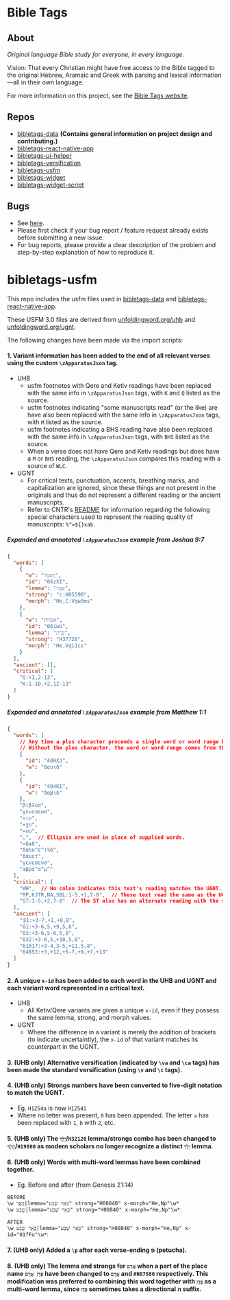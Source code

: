 # Bible Tags

## About

*Original language Bible study for everyone, in every language.*

Vision: That every Christian might have free access to the Bible tagged to the original Hebrew, Aramaic and Greek with parsing and lexical information—all in their own language.

For more information on this project, see the [Bible Tags website](https://bibletags.org).

## Repos

* [bibletags-data](https://github.com/educational-resources-and-services/bibletags-data) **(Contains general information on project design and contributing.)**
* [bibletags-react-native-app](https://github.com/educational-resources-and-services/bibletags-react-native-app)
* [bibletags-ui-helper](https://github.com/educational-resources-and-services/bibletags-ui-helper)
* [bibletags-versification](https://github.com/educational-resources-and-services/bibletags-versification)
* [bibletags-usfm](https://github.com/educational-resources-and-services/bibletags-usfm)
* [bibletags-widget](https://github.com/educational-resources-and-services/bibletags-widget)
* [bibletags-widget-script](https://github.com/educational-resources-and-services/bibletags-widget-script)

## Bugs

* See [here](https://github.com/educational-resources-and-services/bibletags-data/issues).
* Please first check if your bug report / feature request already exists before submitting a new issue.
* For bug reports, please provide a clear description of the problem and step-by-step explanation of how to reproduce it.

# bibletags-usfm

This repo includes the usfm files used in [bibletags-data](https://github.com/educational-resources-and-services/bibletags-data) and [bibletags-react-native-app](https://github.com/educational-resources-and-services/bibletags-react-native-app).

These USFM 3.0 files are derived from [unfoldingword.org/uhb](https://unfoldingword.org/uhb) and [unfoldingword.org/ugnt](https://unfoldingword.org/ugnt).

The following changes have been made via the import scripts:

#### 1. Variant information has been added to the end of all relevant verses using the custom `\zApparatusJson` tag.

  - UHB
    - usfm footnotes with Qere and Ketiv readings have been replaced with the same info in `\zApparatusJson` tags, with `K` and `Q` listed as the source.
    - usfm footnotes indicating "some manuscripts read" (or the like) are have also been replaced with the same info in `\zApparatusJson` tags, with `M` listed as the source.
    - usfm footnotes indicating a BHS reading have also been replaced with the same info in `\zApparatusJson` tags, with `BHS` listed as the source.
    - When a verse does not have Qere and Ketiv readings but does have a `M` or `BHS` reading, the `\zApparatusJson` compares this reading with a source of `WLC`.
  - UGNT
    - For critical texts, punctuation, accents, breathing marks, and capitalization are ignored, since these things are not present in the originals and thus do not represent a different reading or the ancient manuscripts.
    - Refer to CNTR's [README](/cntr/transcriptions/%23README.txt) for information regarding the following special characters used to represent the reading quality of manuscripts: `%^=${}xab`.

##### Expanded and annotated `\zApparatusJson` example from Joshua 9:7

```json
{
  "words": [
    {
      "w": "וַיֹּ֥אמֶר",
      "id": "06zXI",
      "lemma": "אָמַר",
      "strong": "c:H05590",
      "morph": "He,C:Vqw3ms"
    },
    {
      "w": "אכרות",
      "id": "06iwU",
      "lemma": "כָּרַת",
      "strong": "H37720",
      "morph": "He,Vqi1cs"
    }
  ],
  "ancient": [],
  "critical": [
    "Q:+1,2-13",
    "K:1-10,+2,12-13"
  ]
}
```

##### Expanded and annotated `\zApparatusJson` example from Matthew 1:1

```json
{
  "words": [
    // Any time a plus character proceeds a single word or word range below, it means these words come from this `words` array.
    // Without the plus character, the word or word range comes from the UGNT.
    {
      "id": "40HX3",
      "w": "δαυιδ"
    },
    {
      "id": "404KI",
      "w": "δαβιδ"
    },
    "βιβλοσ",
    "γενεσεωσ",
    "=ιυ",
    "=χυ",
    "=υυ",
    "…",  // Ellipsis are used in place of supplied words.
    "=δαδ",
    "δα%υ^ε^ι%δ",
    "δαυετ",
    "γενεσενσ",
    "αβρα^α^μ^"
  ],
  "critical": [
    "WH",  // No colon indicates this text's reading matches the UGNT.
    "RP,KJTR,NA,SBL:1-5,+1,7-8",  // These text read the same as the UGNT for words 1-5 and 7-8. The sixth word is replaced with δαυιδ from the `words` array above.
    "ST:1-5,+2,7-8"  // The ST also has an alternate reading with the sixth word, but uses δαβιδ.
  ],
  "ancient": [
    "𝔓1:+3-7,+1,+8,8",
    "01:+3-6,5,+9,5,8",
    "03:+3-6,5-6,5,8",
    "032:+3-6,5,+10,5,8",
    "61617:+3-4,3-5,+11,5,8",
    "64853:+3,+12,+5-7,+9,+7,+13"
  ]
}
```

#### 2. A unique `x-id` has been added to each word in the UHB and UGNT and each variant word represented in a critical text.

  - UHB
    - All Ketiv/Qere variants are given a unique `x-id`, even if they possess the same lemma, strong, and morph values.
  - UGNT
    - Where the difference in a variant is merely the addition of brackets (to indicate uncertaintly), the `x-id` of that variant matches its counterpart in the UGNT.

#### 3. (UHB only) Alternative versification (indicated by `\va` and `\ca` tags) has been made the standard versification (using `\v` and `\c` tags).

#### 4. (UHB only) Strongs numbers have been converted to five-digit notation to match the UGNT.

- Eg. `H1254a` is now `H12541`
- Where no letter was present, `0` has been appended. The letter `a` has been replaced with `1`, `b` with `2`, etc.

#### 5. (UHB only) The `יָלַךְ`/`H32120` lemma/strongs combo has been changed to `הָלַךְ`/`H19800` as modern scholars no longer recognize a distinct `יָלַךְ` lemma.

#### 6. (UHB only) Words with multi-word lemmas have been combined together.

- Eg. Before and after (from Genesis 21:14)

```
BEFORE
\w בְּאֵ֥ר|lemma="בְּאֵר שֶׁבַע" strong="H08840" x-morph="He,Np"\w*
\w שָֽׁבַע|lemma="בְּאֵר שֶׁבַע" strong="H08840" x-morph="He,Np"\w*׃

AFTER
\w בְּאֵ֥ר שָֽׁבַע|lemma="בְּאֵר שֶׁבַע" strong="H08840" x-morph="He,Np" x-id="01fFu"\w*׃
```

#### 7. (UHB only) Added a `\p` after each verse-ending פ (petucha).

#### 8. (UHB only) The lemma and strongs for `אֲרָם` when a part of the place name `פַּדָּן אֲרָם` have been changed to `אֲרָם` and `#H07580` respectively. This modification was preferred to combining this word together with `פַּדָּן` as a multi-word lemma, since `פַּדָּן` sometimes takes a directional ה suffix.
